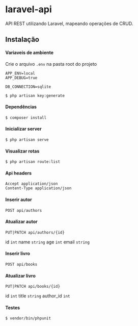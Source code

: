# laravel-api
API REST utilizando Laravel, mapeando operações de CRUD.

## Instalação

#### Variaveis de ambiente
Crie o arquivo `.env` na pasta root do projeto

```
APP_ENV=local
APP_DEBUG=true

DB_CONNECTION=sqlite

```

```
$ php artisan key:generate
```

#### Dependências
```
$ composer install
```

#### Inicializar server
```
$ php artisan serve
```

#### Visualizar rotas
```
$ php artisan route:list
```

#### Api headers
```
Accept application/json
Content-Type application/json
```

#### Inserir autor
```
POST api/authors
```

#### Atualizar autor
```
PUT|PATCH api/authors/{id}
```
id `int`
name `string`
age `int`
email `string`

#### Inserir livro
```
POST api/books
```

#### Atualizar livro
```
PUT|PATCH api/books/{id}
```
id `int`
title `string`
author_id `int`

#### Testes
```
$ vendor/bin/phpunit
```
